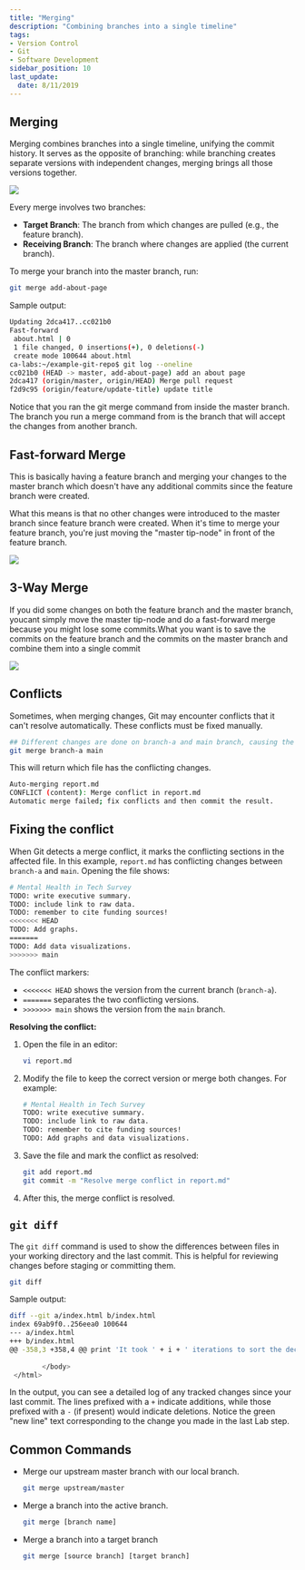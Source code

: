 ```yaml
---
title: "Merging"
description: "Combining branches into a single timeline"
tags: 
- Version Control
- Git
- Software Development
sidebar_position: 10
last_update:
  date: 8/11/2019
---
```




## Merging

Merging combines branches into a single timeline, unifying the commit history. It serves as the opposite of branching: while branching creates separate versions with independent changes, merging brings all those versions together.

<div style={{textAlign: 'center'}}>

![](/img/docs/merge2.png)

</div>

Every merge involves two branches:

- **Target Branch**: The branch from which changes are pulled (e.g., the feature branch).
- **Receiving Branch**: The branch where changes are applied (the current branch).

To merge your branch into the master branch, run:

```bash
git merge add-about-page
```

Sample output:

```bash
Updating 2dca417..cc021b0
Fast-forward
 about.html | 0
 1 file changed, 0 insertions(+), 0 deletions(-)
 create mode 100644 about.html
ca-labs:~/example-git-repo$ git log --oneline
cc021b0 (HEAD -> master, add-about-page) add an about page
2dca417 (origin/master, origin/HEAD) Merge pull request 
f2d9c95 (origin/feature/update-title) update title 
```

Notice that you ran the git merge command from inside the master branch. The branch you run a merge command from is the branch that will accept the changes from another branch.

## Fast-forward Merge

This is basically having a feature branch and merging your changes to the master branch which doesn't have any additional commits since the feature branch were created.

What this means is that no other changes were introduced to the master branch since feature branch were created. When it's time to merge your feature branch, you're just moving the "master tip-node" in front of the feature branch.


<div style={{textAlign: 'center'}}>

![](/img/docs/mergeff2.png)

</div>


## 3-Way Merge

If you did some changes on both the feature branch and the master branch, youcant simply move the master tip-node and do a fast-forward merge because you might lose some commits.What you want is to save the commits on the feature branch and the commits on the master branch and combine them into a single commit


<div style={{textAlign: 'center'}}>

![](/img/docs/mergeff3.png)

</div>


## Conflicts

Sometimes, when merging changes, Git may encounter conflicts that it can't resolve automatically. These conflicts must be fixed manually. 

```bash
## Different changes are done on branch-a and main branch, causing the merge to fail
git merge branch-a main   
```

This will return which file has the conflicting changes.

```bash
Auto-merging report.md
CONFLICT (content): Merge conflict in report.md
Automatic merge failed; fix conflicts and then commit the result.
```

<!-- If you run into errors during a merge, you can cancel the merge process and revert to the previous state of your branch with the following command:

```bash
git merge --abort
```

Sample output:

```bash
Merge failed. Please resolve conflicts and try again.
Aborting merge.
```

This command stops the merge before any changes are made, ensuring your current working branch remains intact. -->


## Fixing the conflict 

When Git detects a merge conflict, it marks the conflicting sections in the affected file. In this example, `report.md` has conflicting changes between `branch-a` and `main`. Opening the file shows:  

```bash
# Mental Health in Tech Survey
TODO: write executive summary.
TODO: include link to raw data.
TODO: remember to cite funding sources!
<<<<<<< HEAD
TODO: Add graphs.
=======
TODO: Add data visualizations.
>>>>>>> main 
```

The conflict markers:  

- `<<<<<<< HEAD` shows the version from the current branch (`branch-a`).  
- `=======` separates the two conflicting versions.  
- `>>>>>>> main` shows the version from the `main` branch.  


**Resolving the conflict:**  

1. Open the file in an editor:  

   ```bash
   vi report.md  
   ```  

2. Modify the file to keep the correct version or merge both changes. For example:  

   ```bash
   # Mental Health in Tech Survey
   TODO: write executive summary.
   TODO: include link to raw data.
   TODO: remember to cite funding sources!
   TODO: Add graphs and data visualizations.
   ```  

3. Save the file and mark the conflict as resolved:  

   ```bash
   git add report.md  
   git commit -m "Resolve merge conflict in report.md"  
   ```  

4. After this, the merge conflict is resolved. 


## `git diff`

The `git diff` command is used to show the differences between files in your working directory and the last commit. This is helpful for reviewing changes before staging or committing them.


```bash
git diff
```

Sample output:

```bash 
diff --git a/index.html b/index.html
index 69ab9f0..256eea0 100644
--- a/index.html
+++ b/index.html
@@ -358,3 +358,4 @@ print 'It took ' + i + ' iterations to sort the deck.';</code></pre>
 
        </body>
 </html>
```

In the output, you can see a detailed log of any tracked changes since your last commit. The lines prefixed with a `+` indicate additions, while those prefixed with a `-` (if present) would indicate deletions. Notice the green "new line" text corresponding to the change you made in the last Lab step.

## Common Commands

- Merge our upstream master branch with our local branch.

    ```bash
    git merge upstream/master
    ```

- Merge a branch into the active branch.

    ```bash
    git merge [branch name]	
    ```

- Merge a branch into a target branch
    
    ```bash
    git merge [source branch] [target branch]
    ```
